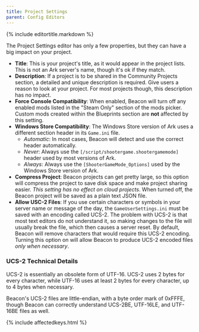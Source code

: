 ```yaml
---
title: Project Settings
parent: Config Editors
---
```

{% include editortitle.markdown %}

The Project Settings editor has only a few properties, but they can have a big impact on your project.

- **Title**: This is your project's title, as it would appear in the project lists. This is not an Ark server's name, though it's ok if they match.
- **Description**: If a project is to be shared in the Community Projects section, a detailed and unique description is required. Give users a reason to look at your project. For most projects though, this description has no impact.
- **Force Console Compatibility**: When enabled, Beacon will turn off any enabled mods listed in the "Steam Only" section of the mods picker. Custom mods created within the Blueprints section are **not** affected by this setting.
- **Windows Store Compatibility**: The Windows Store version of Ark uses a different section header in its `Game.ini` file.
    - *Automatic*: In most cases, Beacon will detect and use the correct header automatically.
    - *Never*: Always use the `[/script/shootergame.shootergamemode]` header used by most versions of Ark.
    - *Always*: Always use the `[ShooterGameMode_Options]` used by the Windows Store version of Ark.
- **Compress Project**: Beacon projects can get pretty large, so this option will compress the project to save disk space and make project sharing easier. *This setting has no effect on cloud projects*. When turned off, the Beacon project will be saved as a plain text JSON file.
- **Allow USC-2 Files**: If you use certain characters or symbols in your server name or message of the day, the `GameUserSettings.ini` must be saved with an encoding called UCS-2. The problem with UCS-2 is that most text editors do not understand it, so making changes to the file will usually break the file, which then causes a server reset. By default, Beacon will remove characters that would require this UCS-2 encoding. Turning this option on will allow Beacon to produce UCS-2 encoded files *only when necessary*.

### UCS-2 Technical Details

UCS-2 is essentially an obsolete form of UTF-16. UCS-2 uses 2 bytes for every character, while UTF-16 uses at least 2 bytes for every character, up to 4 bytes when necessary.

Beacon's UCS-2 files are little-endian, with a byte order mark of 0xFFFE, though Beacon can correctly understand UCS-2BE, UTF-16LE, and UTF-16BE files as well.

{% include affectedkeys.html %}
